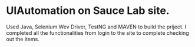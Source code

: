 # UIAutomation on Sauce Lab site.
Used Java, Selenium Wev Driver, TestNG and MAVEN to build the priject. I completed all the functionalities from login to the site to complete checking out the items. 
